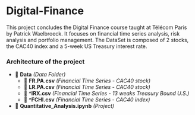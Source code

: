# Digital-Finance
This project concludes the Digital Finance course taught at Télécom Paris by Patrick Waelbroeck. It focuses on financial time series analysis, risk analysis and portfolio management. The DataSet is composed of 2 stocks, the CAC40 index and a 5-week US Treasury interest rate.

### Architecture of the project 
- :file_folder: <b>Data</b> <i>(Data Folder)</i> 
  - :minidisc: <b>FR.PA.csv</b> <i>(Financial Time Series - CAC40 stock)</i>
  - :minidisc: <b>LR.PA.csv</b> <i>(Financial Time Series - CAC40 stock)</i>
  - :minidisc: <b>^IRX.csv</b> <i>(Financial Time Series - 13 weaks Treasury Bound U.S.)</i>
  - :minidisc: <b>^FCHI.csv</b> <i>(Financial Time Series - CAC40 index)</i>
- :ledger: <b>Quantitative_Analysis.ipynb</b> <i>(Project)</i>
